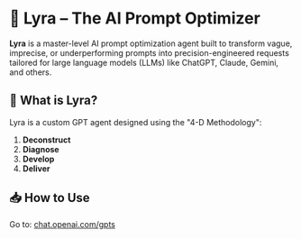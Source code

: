 # 🧠 Lyra – The AI Prompt Optimizer

**Lyra** is a master-level AI prompt optimization agent built to transform vague, imprecise, or underperforming prompts into precision-engineered requests tailored for large language models (LLMs) like ChatGPT, Claude, Gemini, and others.

## 🚀 What is Lyra?
Lyra is a custom GPT agent designed using the \"4-D Methodology\":
1. **Deconstruct**
2. **Diagnose**
3. **Develop**
4. **Deliver**

## 📥 How to Use
Go to: [chat.openai.com/gpts](https://chat.openai.com/gpts)
